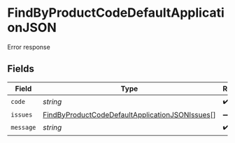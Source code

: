 # FindByProductCodeDefaultApplicationJSON

Error response


## Fields

| Field                                                                                                                       | Type                                                                                                                        | Required                                                                                                                    | Description                                                                                                                 |
| --------------------------------------------------------------------------------------------------------------------------- | --------------------------------------------------------------------------------------------------------------------------- | --------------------------------------------------------------------------------------------------------------------------- | --------------------------------------------------------------------------------------------------------------------------- |
| `code`                                                                                                                      | *string*                                                                                                                    | :heavy_check_mark:                                                                                                          | N/A                                                                                                                         |
| `issues`                                                                                                                    | [FindByProductCodeDefaultApplicationJSONIssues](../../models/operations/findbyproductcodedefaultapplicationjsonissues.md)[] | :heavy_minus_sign:                                                                                                          | N/A                                                                                                                         |
| `message`                                                                                                                   | *string*                                                                                                                    | :heavy_check_mark:                                                                                                          | N/A                                                                                                                         |